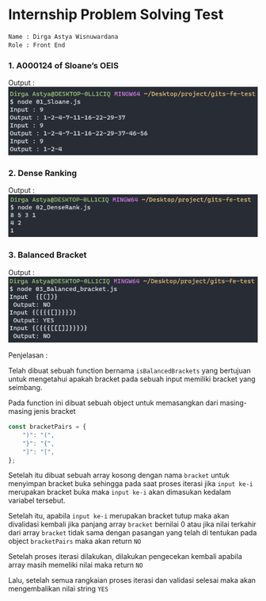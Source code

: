 # Internship Problem Solving Test

```txt
Name : Dirga Astya Wisnuwardana
Role : Front End
```

### 1. A000124 of Sloane’s OEIS

Output :
![Output01](./01_Sloane.png)

### 2. Dense Ranking

Output :
![Output01](./02_DenseRank.png)

### 3. Balanced Bracket

Output :
![Output01](./03_Balanced_bracket.png)

Penjelasan :

Telah dibuat sebuah function bernama `isBalancedBrackets` yang bertujuan untuk mengetahui apakah bracket pada sebuah input memiliki bracket yang seimbang.

Pada function ini dibuat sebuah object untuk memasangkan dari masing-masing jenis bracket

```javascript
const bracketPairs = {
    ")": "(",
    "}": "{",
    "]": "[",
};
```

Setelah itu dibuat sebuah array kosong dengan nama `bracket` untuk menyimpan bracket buka sehingga pada saat proses iterasi jika `input ke-i` merupakan bracket buka maka `input ke-i` akan dimasukan kedalam variabel tersebut.

Setelah itu, apabila `input ke-i` merupakan bracket tutup maka akan divalidasi kembali jika panjang array `bracket` bernilai 0 atau jika nilai terkahir dari array `bracket` tidak sama dengan pasangan yang telah di tentukan pada object `bracketPairs` maka akan return `NO`

Setelah proses iterasi dilakukan, dilakukan pengecekan kembali apabila array masih memeliki nilai maka return `NO`

Lalu, setelah semua rangkaian proses iterasi dan validasi selesai maka akan mengembalikan nilai string `YES`
